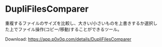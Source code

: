 # DupliFilesComparer
重複するファイルのサイズを比較し、大きい/小さいものを上書きするか選択した上でファイル操作(コピー/移動)することができるツール。

Download: https://app.p0x0q.com/details/DupliFilesComparer
